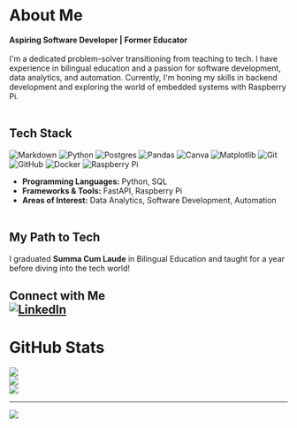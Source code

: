 # About Me
 **Aspiring Software Developer | Former Educator**  <br><br>
I'm a dedicated problem-solver transitioning from teaching to tech. I have experience in bilingual education and a passion for software development, data analytics, and automation. Currently, I'm honing my skills in backend development and exploring the world of embedded systems with Raspberry Pi.  <br><br>


## Tech Stack  <br>
![Markdown](https://img.shields.io/badge/markdown-%23000000.svg?style=plastic&logo=markdown&logoColor=white) ![Python](https://img.shields.io/badge/python-3670A0?style=plastic&logo=python&logoColor=ffdd54) ![Postgres](https://img.shields.io/badge/postgres-%23316192.svg?style=plastic&logo=postgresql&logoColor=white) ![Pandas](https://img.shields.io/badge/pandas-%23150458.svg?style=plastic&logo=pandas&logoColor=white) ![Canva](https://img.shields.io/badge/Canva-%2300C4CC.svg?style=plastic&logo=Canva&logoColor=white) ![Matplotlib](https://img.shields.io/badge/Matplotlib-%23ffffff.svg?style=plastic&logo=Matplotlib&logoColor=black) ![Git](https://img.shields.io/badge/git-%23F05033.svg?style=plastic&logo=git&logoColor=white) ![GitHub](https://img.shields.io/badge/github-%23121011.svg?style=plastic&logo=github&logoColor=white) ![Docker](https://img.shields.io/badge/docker-%230db7ed.svg?style=plastic&logo=docker&logoColor=white) ![Raspberry Pi](https://img.shields.io/badge/-Raspberry_Pi-C51A4A?style=plastic&logo=Raspberry-Pi)

- **Programming Languages:** Python, SQL  <br>
- **Frameworks & Tools:** FastAPI, Raspberry Pi  <br>
- **Areas of Interest:** Data Analytics, Software Development, Automation  <br><br>


## My Path to Tech  <br>
I graduated **Summa Cum Laude** in Bilingual Education and taught for a year before diving into the tech world!  

## Connect with Me  <br>[![LinkedIn](https://img.shields.io/badge/LinkedIn-Connect-blue?logo=linkedin)](https://www.linkedin.com/in/johana-armenta-38886b33a/)  <br>


# GitHub Stats
![](https://github-readme-stats.vercel.app/api?username=jmarmenta&theme=nord&hide_border=false&include_all_commits=false&count_private=true)<br/>
![](https://nirzak-streak-stats.vercel.app/?user=jmarmenta&theme=nord&hide_border=false)<br/>
![](https://github-readme-stats.vercel.app/api/top-langs/?username=jmarmenta&theme=nord&hide_border=false&include_all_commits=false&count_private=true&layout=compact)

---
[![](https://visitcount.itsvg.in/api?id=jmarmenta&icon=0&color=0)](https://visitcount.itsvg.in)

<!-- Proudly created with GPRM ( https://gprm.itsvg.in ) -->
